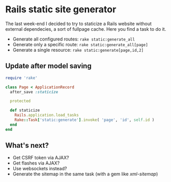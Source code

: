 # Rails static site generator

The last week-end I decided to try to staticize a Rails website without external dependecies, a sort of fullpage cache. Here you find a task to do it.

- Generate all configured routes: `rake static:generate_all`
- Generate only a specific route: `rake static:generate_all[page]`
- Generate a single resource: `rake static:generate[page,id,2]`

## Update after model saving

```ruby
require 'rake'

class Page < ApplicationRecord
  after_save :staticize

  protected

  def staticize
    Rails.application.load_tasks
    Rake::Task['static:generate'].invoke( 'page', 'id', self.id )
  end
end
```

## What's next?

- Get CSRF token via AJAX?
- Get flashes via AJAX?
- Use websockets instead?
- Generate the sitemap in the same task (with a gem like *xml-sitemap*)
